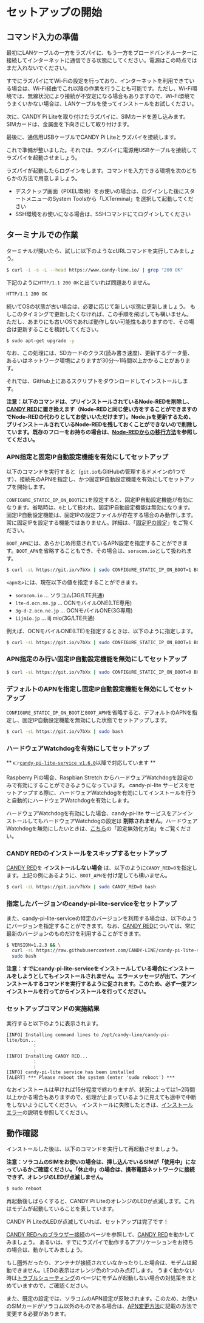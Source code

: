 <!-- toc -->

# セットアップの開始

## コマンド入力の準備

最初にLANケーブルの一方をラズパイに、もう一方をブロードバンドルーターに接続してインターネットに通信できる状態にしてください。電源はこの時点ではまだ入れないでください。

すでにラズパイにてWi-Fiの設定を行っており、インターネットを利用できている場合は、Wi-Fi経由でこれ以降の作業を行うことも可能です。ただし、Wi-Fi環境では、無線状況により接続が不安定になる場合もありますので、Wi-Fi環境でうまくいかない場合は、LANケーブルを使ってインストールをお試しください。

次に、CANDY Pi Liteを取り付けたラズパイに、SIMカードを差し込みます。SIMカードは、金属面を下向きにして取り付けます。

最後に、通信用USBケーブルでCANDY Pi Liteとラズパイを接続します。

これで準備が整いました。それでは、ラズパイに電源用USBケーブルを接続してラズパイを起動させましょう。

ラズパイが起動したらログインをします。コマンドを入力できる環境を次のどちらかの方法で用意しましょう。

- デスクトップ画面（PIXEL環境）をお使いの場合は、ログインした後にスタートメニューのSystem Toolsから「LXTerminal」を選択して起動してください
- SSH環境をお使いになる場合は、SSHコマンドにてログインしてください

## ターミナルでの作業

ターミナルが開いたら、試しに以下のようなcURLコマンドを実行してみましょう。

```bash
$ curl -i -s -L --head https://www.candy-line.io/ | grep "200 OK"
```

下記のように`HTTP/1.1 200 OK`と出ていれば問題ありません。
```bash
HTTP/1.1 200 OK
```

続いてOSの状態が古い場合は、必要に応じて新しい状態に更新しましょう。
もしこのタイミングで更新したくなければ、この手順を飛ばしても構いません。
ただし、あまりにも古いOSであれば動作しない可能性もありますので、その場合は更新することを検討してください。
```bash
$ sudo apt-get upgrade -y
```
なお、この処理には、SDカードのクラス(読み書き速度)、更新するデータ量、あるいはネットワーク環境によりますが30分〜1時間以上かかることがあります。

それでは、GitHub上にあるスクリプトをダウンロードしてインストールします。

**注意：以下のコマンドは、プリインストールされているNode-REDを削除し、[CANDY RED](https://github.com/CANDY-LINE/candy-red)に置き換えます（Node-REDと同じ使い方をすることができますのでNode-REDの代わりとしてお使いいただけます）。Node.jsを更新するため、プリインストールされているNode-REDを残しておくことができないので削除しています。既存のフローをお持ちの場合は、[Node-REDからの移行方法](node-red-migration.md)を参照してください。**

### APN指定と固定IP自動設定機能を有効にしてセットアップ

以下のコマンドを実行すると（`git.io`もGitHubの管理するドメインの1つです）、接続先のAPNを指定し、かつ固定IP自動設定機能を有効にしてセットアップを開始します。

`CONFIGURE_STATIC_IP_ON_BOOT`に`1`を設定すると、固定IP自動設定機能が有効になります。省略時は、`0`として扱われ、固定IP自動設定機能は無効になります。固定IP自動設定機能は、固定IPの設定ファイルが存在する場合のみ動作します。常に固定IPを設定する機能ではありません。詳細は、「[固定IPの設定](/configuration/ether-static-ip.md)」をご覧ください。

`BOOT_APN`には、あらかじめ用意されているAPN設定を指定することができます。`BOOT_APN`を省略することもでき、その場合は、`soracom.io`として扱われます。

```bash
$ curl -sL https://git.io/v7bXx | sudo CONFIGURE_STATIC_IP_ON_BOOT=1 BOOT_APN=<apn名> bash
```
`<apn名>`には、現在以下の値を指定することができます。

- `soracom.io` ... ソラコム(3G/LTE共通)
- `lte-d.ocn.ne.jp` ... OCNモバイルONE(LTE専用)
- `3g-d-2.ocn.ne.jp` ... OCNモバイルONE(3G専用)
- `iijmio.jp` ... iij mio(3G/LTE共通)

例えば、OCNモバイルONE(LTE)を指定するときは、以下のように指定します。

```bash
$ curl -sL https://git.io/v7bXx | sudo CONFIGURE_STATIC_IP_ON_BOOT=1 BOOT_APN=lte-d.ocn.ne.jp bash
```

### APN指定のみ行い固定IP自動設定機能を無効にしてセットアップ

```bash
$ curl -sL https://git.io/v7bXx | sudo CONFIGURE_STATIC_IP_ON_BOOT=0 BOOT_APN=<apn名> bash
```

### デフォルトのAPNを指定し固定IP自動設定機能を無効にしてセットアップ

`CONFIGURE_STATIC_IP_ON_BOOT`と`BOOT_APN`を省略すると、デフォルトのAPNを指定し、固定IP自動設定機能を無効にした状態でセットアップします。

```bash
$ curl -sL https://git.io/v7bXx | sudo bash
```

### ハードウェアWatchdogを有効にしてセットアップ

** 👉[`candy-pi-lite-service v1.6.0`](https://forums.candy-line.io/t/v1-6-0/55)以降で対応しています **

Raspberry Piの場合、Raspbian Stretch からハードウェアWatchdogを設定のみで有効にすることができるようになっています。
candy-pi-lite サービスをセットアップする際に、ハードウェアWatchdogを有効にしてインストールを行うと自動的にハードウェアWatchdogを有効にします。

ハードウェアWatchdogを有効にした場合、candy-pi-lite サービスをアンインストールしてもハードウェアWatchdogの設定は **削除されません**。ハードウェアWatchdogを無効にしたいときは、[こちら](/configuration/hw-watchdog.md)の「設定無効化方法」をご覧ください。

### CANDY REDのインストールをスキップするセットアップ

[CANDY RED](https://github.com/CANDY-LINE/candy-red)を **インストールしない場合** は、以下のように`CANDY_RED=0`を指定します。上記の例にあるように、`BOOT_APN`を付け足しても構いません。
```bash
$ curl -sL https://git.io/v7bXx | sudo CANDY_RED=0 bash
```

### 指定したバージョンのcandy-pi-lite-serviceをセットアップ

また、candy-pi-lite-serviceの特定のバージョンを利用する場合は、以下のようにバージョンを指定することができます。なお、[CANDY RED](https://github.com/CANDY-LINE/candy-red)については、常に最新のバージョンのものだけを利用することができます。
```bash
$ VERSION=1.2.3 && \
  curl -sL https://raw.githubusercontent.com/CANDY-LINE/candy-pi-lite-service/${VERSION}/install.sh | \
  sudo bash
```

**注意：すでにcandy-pi-lite-serviceをインストールしている場合にインストールをしようとしてもインストールされません。エラーメッセージが出て、アンインストールするコマンドを実行するように促されます。このため、必ず一度アンインストールを行ってからインストールを行ってください。**

### セットアップコマンドの実施結果

実行すると以下のように表示されます。

    [INFO] Installing command lines to /opt/candy-line/candy-pi-lite/bin...
              :
              :
    [INFO] Installing CANDY RED...
              :
              :
    [INFO] candy-pi-lite service has been installed
    [ALERT] *** Please reboot the system (enter 'sudo reboot') ***

なおインストールは早ければ15分程度で終わりますが、状況によっては1~2時間以上かかる場合もありますので、処理が止まっているように見えても途中で中断をしないようにしてください。
インストールに失敗したときは、[インストールエラー](installation-errors.md)の説明を参照してください。

## 動作確認

インストールした後は、以下のコマンドを実行して再起動させましょう。

**注意：ソラコムのSIMをお使いの場合は、挿し込んでいるSIMが「使用中」になっているかご確認ください。「休止中」の場合は、携帯電話ネットワークに接続できず、オレンジのLEDが点滅しません。**

```bash
$ sudo reboot
```

再起動後しばらくすると、CANDY Pi LiteのオレンジのLEDが点滅します。これはモデムが起動していることを表しています。

CANDY Pi LiteのLEDが点滅していれば、セットアップは完了です！

[CANDY REDへのブラウザー接続](browsing-candy-red.md)のページを参照して、[CANDY RED](https://github.com/CANDY-LINE/candy-red)を動かしてみましょう。
あるいは、すでにラズパイで動作するアプリケーションをお持ちの場合は、動かしてみましょう。

もし圏外だったり、アンテナが接続されていなかったりした場合は、モデムは起動できません。LEDの表示はオレンジ色の1つのみ点灯します。
うまく動かない時は[トラブルシューティング](/troubleshooting.md)のページにモデムが起動しない場合の対処策をまとめていますので、ご確認ください。

また、既定の設定では、ソラコムのAPN設定が反映されます。このため、お使いのSIMカードがソラコム以外のものである場合は、[APN変更方法](/configuration/apn.md)に記載の方法で変更する必要があります。

